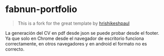# fabnun-portfolio

> This is a fork for the great template by [hrishikeshpaul](https://github.com/hrishikeshpaul/portfolio-template)

La generación del CV en pdf desde json se puede probar desde el footer. Ya que solo en Chrome desde el navegador de escritorio funciona correctamente, en otros navegadores y en android el formato no es correcto.
